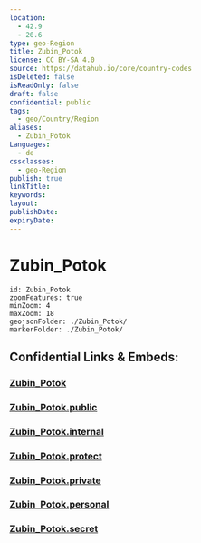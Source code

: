 ```yaml
---
location:
  - 42.9
  - 20.6
type: geo-Region
title: Zubin_Potok
license: CC BY-SA 4.0
source: https://datahub.io/core/country-codes
isDeleted: false
isReadOnly: false
draft: false
confidential: public
tags:
  - geo/Country/Region
aliases:
  - Zubin_Potok
Languages:
  - de
cssclasses:
  - geo-Region
publish: true
linkTitle:
keywords:
layout:
publishDate:
expiryDate:
---
```


# Zubin_Potok

```leaflet
id: Zubin_Potok
zoomFeatures: true 
minZoom: 4 
maxZoom: 18
geojsonFolder: ./Zubin_Potok/
markerFolder: ./Zubin_Potok/
```


## Confidential Links & Embeds: 

### [Zubin_Potok](/_Standards/Earth/Continent/Europe/Europe~South/Kosovo/districts~Kosovo/Kosovska_Mitrovica/counties~Kosovska_Mitrovica/Zubin_Potok.md) 

### [Zubin_Potok.public](/_public/Earth/Continent/Europe/Europe~South/Kosovo/districts~Kosovo/Kosovska_Mitrovica/counties~Kosovska_Mitrovica/Zubin_Potok.public.md) 

### [Zubin_Potok.internal](/_internal/Earth/Continent/Europe/Europe~South/Kosovo/districts~Kosovo/Kosovska_Mitrovica/counties~Kosovska_Mitrovica/Zubin_Potok.internal.md) 

### [Zubin_Potok.protect](/_protect/Earth/Continent/Europe/Europe~South/Kosovo/districts~Kosovo/Kosovska_Mitrovica/counties~Kosovska_Mitrovica/Zubin_Potok.protect.md) 

### [Zubin_Potok.private](/_private/Earth/Continent/Europe/Europe~South/Kosovo/districts~Kosovo/Kosovska_Mitrovica/counties~Kosovska_Mitrovica/Zubin_Potok.private.md) 

### [Zubin_Potok.personal](/_personal/Earth/Continent/Europe/Europe~South/Kosovo/districts~Kosovo/Kosovska_Mitrovica/counties~Kosovska_Mitrovica/Zubin_Potok.personal.md) 

### [Zubin_Potok.secret](/_secret/Earth/Continent/Europe/Europe~South/Kosovo/districts~Kosovo/Kosovska_Mitrovica/counties~Kosovska_Mitrovica/Zubin_Potok.secret.md)

